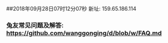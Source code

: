 ##2018年09月28日07时12分07秒 新址: 159.65.186.114
### 兔友常见问题及解答: https://github.com/wanggonging/d/blob/w/FAQ.md
